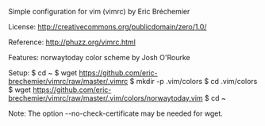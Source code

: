 Simple configuration for vim (vimrc)
by Eric Bréchemier

License:
http://creativecommons.org/publicdomain/zero/1.0/

Reference:
http://phuzz.org/vimrc.html

Features:
norwaytoday color scheme by Josh O'Rourke

Setup:
$ cd ~
$ wget https://github.com/eric-brechemier/vimrc/raw/master/.vimrc
$ mkdir -p .vim/colors
$ cd .vim/colors
$ wget https://github.com/eric-brechemier/vimrc/raw/master/.vim/colors/norwaytoday.vim
$ cd ~

Note:
The option --no-check-certificate may be needed for wget.
